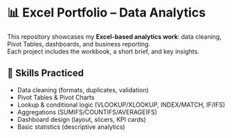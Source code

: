 # 📊 Excel Portfolio – Data Analytics

This repository showcases my **Excel-based analytics work**: data cleaning, Pivot Tables, dashboards, and business reporting.  
Each project includes the workbook, a short brief, and key insights.

## 🔧 Skills Practiced
- Data cleaning (formats, duplicates, validation)
- Pivot Tables & Pivot Charts
- Lookup & conditional logic (VLOOKUP/XLOOKUP, INDEX/MATCH, IF/IFS)
- Aggregations (SUMIFS/COUNTIFS/AVERAGEIFS)
- Dashboard design (layout, slicers, KPI cards)
- Basic statistics (descriptive analytics)

